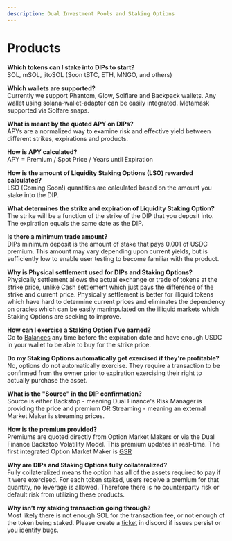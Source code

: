 ```yaml
---
description: Dual Investment Pools and Staking Options
---
```


# Products

**Which tokens can I stake into DIPs to start?**\
SOL, mSOL, jitoSOL (Soon tBTC, ETH, MNGO, and others)

**Which wallets are supported?**\
Currently we support Phantom, Glow, Solflare and Backpack wallets. Any wallet using solana-wallet-adapter can be easily integrated. Metamask supported via Solfare snaps.

**What is meant by the quoted APY on DIPs?**\
APYs are a normalized way to examine risk and effective yield between different strikes, expirations and products.

**How is APY calculated?**\
APY = Premium / Spot Price / Years until Expiration

**How is the amount of Liquidity Staking Options (LSO) rewarded calculated?**\
LSO (Coming Soon!) quantities are calculated based on the amount you stake into the DIP.

**What determines the strike and expiration of Liquidity Staking Option?**\
The strike will be a function of the strike of the DIP that you deposit into. The expiration equals the same date as the DIP.

**Is there a minimum trade amount?**\
DIPs minimum deposit is the amount of stake that pays 0.001 of USDC premium. This amount may vary depending upon current yields, but is sufficiently low to enable user testing to become familiar with the product.

**Why is Physical settlement used for DIPs and Staking Options?**\
Physically settlement allows the actual exchange or trade of tokens at the strike price, unlike Cash settlement which just pays the difference of the strike and current price. Physically settlement is better for illiquid tokens which have hard to determine current prices and eliminates the dependency on oracles which can be easily maninpulated on the illiquid markets which Staking Options are seeking to improve.

**How can I exercise a Staking Option I've earned?**\
Go to [Balances](https://beta.dual.finance/balance) any time before the expiration date and have enough USDC in your wallet to be able to buy for the strike price.

**Do my Staking Options automatically get exercised if they're profitable?**\
No, options do not automatically exercise. They require a transaction to be confirmed from the owner prior to expiration exercising their right to actually purchase the asset.

**What is the "Source" in the DIP confirmation?**\
Source is either Backstop - meaning Dual Finance's Risk Manager is providing the price and premium OR Streaming - meaning an external Market Maker is streaming prices.

**How is the premium provided?**\
Premiums are quoted directly from Option Market Makers or via the Dual Finance Backstop Volatility Model. This premium updates in real-time. The first integrated Option Market Maker is [GSR](https://www.gsr.io/)

**Why are DIPs and Staking Options fully collateralized?**\
Fully collateralized means the option has all of the assets required to pay if it were exercised. For each token staked, users receive a premium for that quantity, no leverage is allowed. Therefore there is no counterparty risk or default risk from utilizing these products.

**Why isn’t my staking transaction going through?**\
Most likely there is not enough SOL for the transaction fee, or not enough of the token being staked. Please create a [ticket](https://discord.com/channels/937797334048325673/1070906120622854154) in discord if issues persist or you identify bugs.
